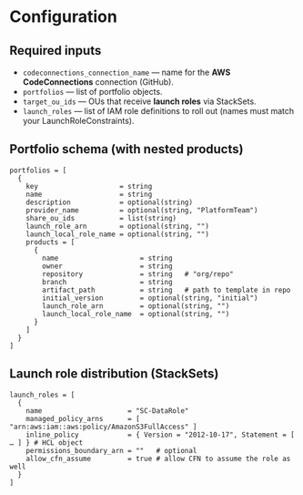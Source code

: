 # Configuration

## Required inputs
- `codeconnections_connection_name` — name for the **AWS CodeConnections** connection (GitHub).
- `portfolios` — list of portfolio objects.
- `target_ou_ids` — OUs that receive **launch roles** via StackSets.
- `launch_roles` — list of IAM role definitions to roll out (names must match your LaunchRoleConstraints).

## Portfolio schema (with nested products)
```hcl
portfolios = [
  {
    key                    = string
    name                   = string
    description            = optional(string)
    provider_name          = optional(string, "PlatformTeam")
    share_ou_ids           = list(string)
    launch_role_arn        = optional(string, "")
    launch_local_role_name = optional(string, "")
    products = [
      {
        name                    = string
        owner                   = string
        repository              = string   # "org/repo"
        branch                  = string
        artifact_path           = string   # path to template in repo
        initial_version         = optional(string, "initial")
        launch_role_arn         = optional(string, "")
        launch_local_role_name  = optional(string, "")
      }
    ]
  }
]
```

## Launch role distribution (StackSets)
```hcl
launch_roles = [
  {
    name                     = "SC-DataRole"
    managed_policy_arns      = [ "arn:aws:iam::aws:policy/AmazonS3FullAccess" ]
    inline_policy            = { Version = "2012-10-17", Statement = [ … ] } # HCL object
    permissions_boundary_arn = ""   # optional
    allow_cfn_assume         = true # allow CFN to assume the role as well
  }
]
```
